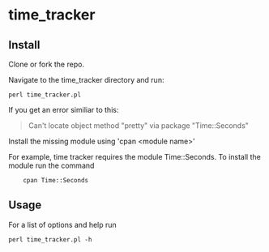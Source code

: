 time_tracker
============


## Install
Clone or fork the repo.

Navigate to the time_tracker directory and run:

    perl time_tracker.pl

If you get an error similiar to this:

> Can't locate object method "pretty" via package "Time::Seconds"


Install the missing module using 'cpan \<module name\>'
  
  For example, time tracker requires the module Time::Seconds. To install the module run the command 
  
        cpan Time::Seconds  
  

## Usage
For a list of options and help run

    perl time_tracker.pl -h
